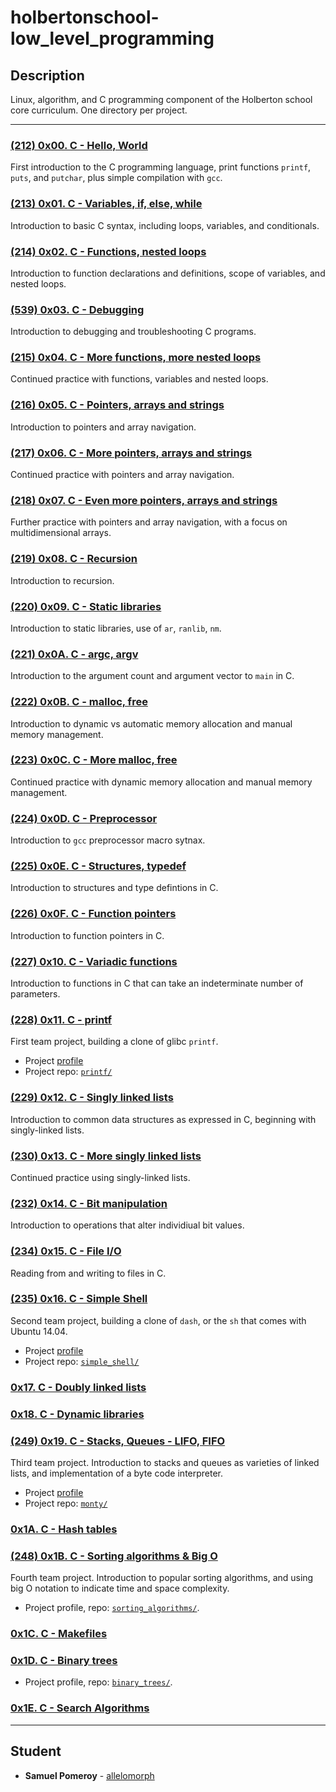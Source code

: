 # holbertonschool-low_level_programming

## Description
Linux, algorithm, and C programming component of the Holberton school core curriculum. One directory per project.

---

### [(212) 0x00. C - Hello, World](./0x00-hello_world/)
First introduction to the C programming language, print functions `printf`, `puts`, and `putchar`, plus simple compilation with `gcc`.

### [(213) 0x01. C - Variables, if, else, while](./0x01-variables_if_else_while/)
Introduction to basic C syntax, including loops, variables, and conditionals.

### [(214) 0x02. C - Functions, nested loops](./0x02-functions_nested_loops/)
Introduction to function declarations and definitions, scope of variables, and nested loops.

### [(539) 0x03. C - Debugging](./0x03-debugging/)
Introduction to debugging and troubleshooting C programs.

### [(215) 0x04. C - More functions, more nested loops](./0x04-more_functions_nested_loops/)
Continued practice with functions, variables and nested loops.

### [(216) 0x05. C - Pointers, arrays and strings](./0x05-pointers_arrays_strings/)
Introduction to pointers and array navigation.

### [(217) 0x06. C - More pointers, arrays and strings](./0x06-pointers_arrays_strings/)
Continued practice with pointers and array navigation.

### [(218) 0x07. C - Even more pointers, arrays and strings](./0x07-pointers_arrays_strings/)
Further practice with pointers and array navigation, with a focus on multidimensional arrays.

### [(219) 0x08. C - Recursion](./0x08-recursion/)
Introduction to recursion.

### [(220) 0x09. C - Static libraries](./0x09-static_libraries/)
Introduction to static libraries, use of `ar`, `ranlib`, `nm`.

### [(221) 0x0A. C - argc, argv](./0x0A-argc_argv/)
Introduction to the argument count and argument vector to `main` in C.

### [(222) 0x0B. C - malloc, free](./0x0B-malloc_free/)
Introduction to dynamic vs automatic memory allocation and manual memory management.

### [(223) 0x0C. C - More malloc, free](./0x0C-more_malloc_free/)
Continued practice with dynamic memory allocation and manual memory management.

### [(224) 0x0D. C - Preprocessor](./0x0D-preprocessor/)
Introduction to `gcc` preprocessor macro sytnax.

### [(225) 0x0E. C - Structures, typedef](./0x0E-structures_typedef/)
Introduction to structures and type defintions in C.

### [(226) 0x0F. C - Function pointers](./0x0F-function_pointers/)
Introduction to function pointers in C.

### [(227) 0x10. C - Variadic functions](./0x10-variadic_functions/)
Introduction to functions in C that can take an indeterminate number of parameters.

### [(228) 0x11. C - printf](https://github.com/allelomorph/printf)
First team project, building a clone of glibc `printf`.
* Project [profile](./0x11-printf/)
* Project repo: [`printf/`](https://github.com/allelomorph/printf)

### [(229) 0x12. C - Singly linked lists](./0x12-singly_linked_lists/)
Introduction to common data structures as expressed in C, beginning with singly-linked lists.

### [(230) 0x13. C - More singly linked lists](./0x13-more_singly_linked_lists/)
Continued practice using singly-linked lists.

### [(232) 0x14. C - Bit manipulation](./0x14-bit_manipulation/)
Introduction to operations that alter individiual bit values.

### [(234) 0x15. C - File I/O](./0x15-file_io/)
Reading from and writing to files in C.

### [(235) 0x16. C - Simple Shell](https://github.com/allelomorph/simple_shell)
Second team project, building a clone of `dash`, or the `sh` that comes with Ubuntu 14.04.
* Project [profile](./0x16-simple_shell/)
* Project repo: [`simple_shell/`](https://github.com/allelomorph/simple_shell)

### [0x17. C - Doubly linked lists](./0x17-doubly_linked_lists/)

### [0x18. C - Dynamic libraries](./0x18-dynamic_libraries/)

### [(249) 0x19. C - Stacks, Queues - LIFO, FIFO](https://github.com/allelomorph/monty)
Third team project. Introduction to stacks and queues as varieties of linked lists, and implementation of a byte code interpreter.
* Project [profile](./0x19-monty/)
* Project repo: [`monty/`](https://github.com/allelomorph/monty)

### [0x1A. C - Hash tables](./0x1A-hash_tables/)

### [(248) 0x1B. C - Sorting algorithms & Big O](https://github.com/allelomorph/sorting_algorithms/)
Fourth team project. Introduction to popular sorting algorithms, and using big O notation to indicate time and space complexity.
* Project profile, repo: [`sorting_algorithms/`](https://github.com/allelomorph/sorting_algorithms/).

### [0x1C. C - Makefiles](./0x1C-makefiles/)

### [0x1D. C - Binary trees](https://github.com/allelomorph/binary_trees/)
* Project profile, repo: [`binary_trees/`](https://github.com/allelomorph/binary_trees/).

### [0x1E. C - Search Algorithms](./0x1E-search_algorithms/)

---

## Student
* **Samuel Pomeroy** - [allelomorph](github.com/allelomorph)
